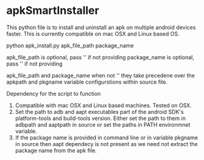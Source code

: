 # apkSmartInstaller
This python file is to install and uninstall an apk on multiple android devices faster. This is currently compatible on mac OSX and Linux based OS.

python apk_install.py apk_file_path package_name

apk_file_path is optional, pass '' if not providing
package_name is optional, pass '' if not providing

apk_file_path and package_name when not '' they take precedene over the apkpath and pkgname variable configurstions within source file.

Dependency for the script to function
1. Compatible with mac OSX and Linux based machines. Tested on OSX.
2. Set the path to adb and aapt executables part of the android SDK's platform-tools and build-tools version. Either set the path to them in adbpath and aaptpath in source or set the paths in PATH environmnet variable.
3. If the package name is provided in command line or in variable pkgname in source then aapt dependecy is not present as we need not extract the package name from the apk file.




  
  


